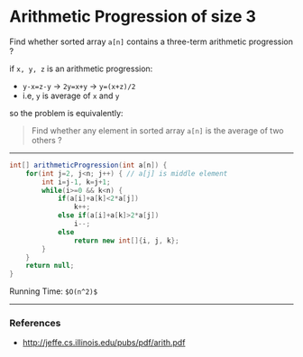 # Arithmetic Progression of size 3

Find whether sorted array `a[n]` contains a three-term arithmetic progression ?

if `x, y, z` is an arithmetic progression:
* `y-x=z-y` → `2y=x+y` → `y=(x+z)/2`
* i.e, `y` is average of `x` and `y`

so the problem is equivalently:
> Find whether any element in sorted array `a[n]` is the average of two others ?

---

```java
int[] arithmeticProgression(int a[n]) {
    for(int j=2, j<n; j++) { // a[j] is middle element
        int i=j-1, k=j+1;
        while(i>=0 && k<n) {
            if(a[i]+a[k]<2*a[j])
                k++;
            else if(a[i]+a[k]>2*a[j])
                i--;
            else
                return new int[]{i, j, k};
        }
    }
    return null;
}
```

Running Time: `$O(n^2)$`

---

### References

* <http://jeffe.cs.illinois.edu/pubs/pdf/arith.pdf>
